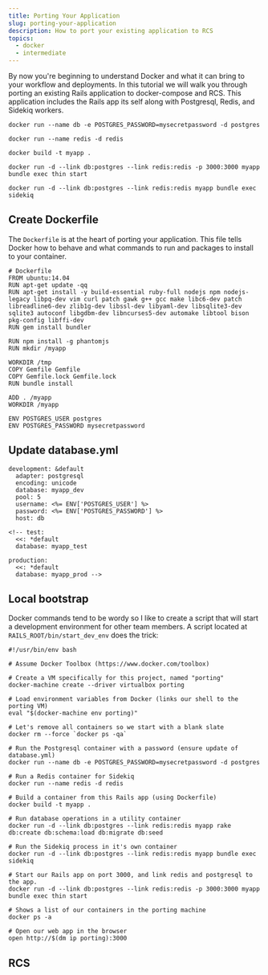 ```yaml
---
title: Porting Your Application
slug: porting-your-application
description: How to port your existing application to RCS
topics:
  - docker
  - intermediate
---
```

By now you're beginning to understand Docker and what it can bring to your workflow and deployments. In this tutorial we will walk you through porting an existing Rails application to docker-compose and RCS. This application includes the Rails app its self along with Postgresql, Redis, and Sidekiq workers.

`docker run --name db -e POSTGRES_PASSWORD=mysecretpassword -d postgres`

`docker run --name redis -d redis`

`docker build -t myapp .`

`docker run -d --link db:postgres --link redis:redis -p 3000:3000 myapp bundle exec thin start`

`docker run -d --link db:postgres --link redis:redis myapp bundle exec sidekiq`




## Create Dockerfile

The `Dockerfile` is at the heart of porting your application. This file tells Docker how to behave and what commands to run and packages to install to your container.

    # Dockerfile
    FROM ubuntu:14.04
    RUN apt-get update -qq
    RUN apt-get install -y build-essential ruby-full nodejs npm nodejs-legacy libpq-dev vim curl patch gawk g++ gcc make libc6-dev patch libreadline6-dev zlib1g-dev libssl-dev libyaml-dev libsqlite3-dev sqlite3 autoconf libgdbm-dev libncurses5-dev automake libtool bison pkg-config libffi-dev
    RUN gem install bundler

    RUN npm install -g phantomjs
    RUN mkdir /myapp

    WORKDIR /tmp
    COPY Gemfile Gemfile
    COPY Gemfile.lock Gemfile.lock
    RUN bundle install

    ADD . /myapp
    WORKDIR /myapp

    ENV POSTGRES_USER postgres
    ENV POSTGRES_PASSWORD mysecretpassword


## Update database.yml
    development: &default
      adapter: postgresql
      encoding: unicode
      database: myapp_dev
      pool: 5
      username: <%= ENV['POSTGRES_USER'] %>
      password: <%= ENV['POSTGRES_PASSWORD'] %>
      host: db

    <!-- test:
      <<: *default
      database: myapp_test

    production:
      <<: *default
      database: myapp_prod -->


## Local bootstrap
Docker commands tend to be wordy so I like to create a script that will start a development environment for other team members. A script located at `RAILS_ROOT/bin/start_dev_env` does the trick:

    #!/usr/bin/env bash

    # Assume Docker Toolbox (https://www.docker.com/toolbox)

    # Create a VM specifically for this project, named "porting"
    docker-machine create --driver virtualbox porting

    # Load environment variables from Docker (links our shell to the porting VM)
    eval "$(docker-machine env porting)"

    # Let's remove all containers so we start with a blank slate
    docker rm --force `docker ps -qa`

    # Run the Postgresql container with a password (ensure update of database.yml)
    docker run --name db -e POSTGRES_PASSWORD=mysecretpassword -d postgres

    # Run a Redis container for Sidekiq
    docker run --name redis -d redis

    # Build a container from this Rails app (using Dockerfile)
    docker build -t myapp .

    # Run database operations in a utility container
    docker run -d --link db:postgres --link redis:redis myapp rake db:create db:schema:load db:migrate db:seed

    # Run the Sidekiq process in it's own container
    docker run -d --link db:postgres --link redis:redis myapp bundle exec sidekiq

    # Start our Rails app on port 3000, and link redis and postgresql to the app.
    docker run -d --link db:postgres --link redis:redis -p 3000:3000 myapp bundle exec thin start

    # Shows a list of our containers in the porting machine
    docker ps -a

    # Open our web app in the browser
    open http://$(dm ip porting):3000


## RCS
